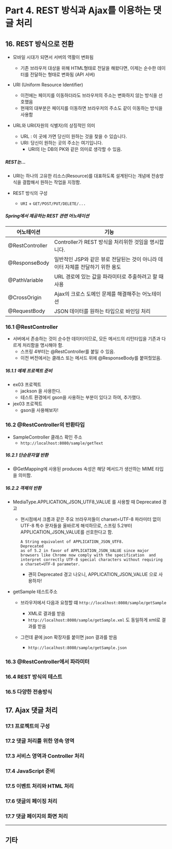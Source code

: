 # Part 4. REST 방식과 Ajax를 이용하는 댓글 처리



## 16. REST 방식으로 전환

* 모바일 시대가 되면서 서버의 역활이 변화됨
  * 기존 브라우저 대상을 위해 HTML형태로 전달을 해왔다면, 이제는 순수한 데이터를 전달하는 형태로 변화됨 (API 서버)
* URI (Uniform Resource Identifier)
  * 이전에는 페이지를 이동하더라도 브라우저의 주소는 변화하지 않는 방식을 선호했음
  * 현재의 대부분은 페이지를 이동하면 브라우저의 주소도 같이 이동하는 방식을 사용함

* URL와 URI(자원의 식별자)의 상징적인 의미
  * URL : 이 곳에 가면 당신이 원하는 것을 찾을 수 있습니다.
  * URI: 당신이 원하는 곳의 주소는 여기입니다.
    * URI의 I는 DB의 PK와 같은 의미로 생각할 수 있음.



##### REST는...

* URI는 하나의 고유한 리소스(Resource)를 대표하도록 설계된다는 개념에 전송방식을 결합해서 원하는 작업을 지정함.

* REST 방식의 구성
  * `URI` + `GET/POST/PUT/DELETE/...`



##### Spring에서 제공하는 REST 관련 어노테이션

| 어노테이션      | 기능                                                         |
| --------------- | ------------------------------------------------------------ |
| @RestController | Controller가 REST 방식을 처리위한 것임을 명시합니다.         |
| @ResponseBody   | 일반적인 JSP와 같은 뷰로 전달된는 것이 아니라 데이터 자체를 전달하기 위한 용도 |
| @PathVariable   | URL 경로에 있는 값을 파라미터로 추출하려고 할 때 사용        |
| @CrossOrigin    | Ajax의 크로스 도메인 문제를 해결해주는 어노테이션            |
| @RequestBody    | JSON 데이터를 원하는 타입으로 바인딩 처리                    |





### 16.1 @RestController

* 서버에서 존송하는 것이 순수한 데이터이므로, 모든 메서드의 리턴타입을 기존과 다르게 처리함을 명시해야 함.
  * 스프링 4부터는 @RestController를 붙일 수 있음.
  * 이전 버전에서는 클래스 또는 메서드 위에 @ResponseBody를 붙여줬었음.

##### 16.1.1 예제 프로젝트 준비

* ex03 프로젝트
  * jackson 을 사용한다.
  * 테스트 환경에서 gson을 사용하는 부분이 있다고 하여, 추가했다.
* jex03 프로젝트
  * gson을 사용해보자!





### 16.2 @RestController의 반환타입

* SampleController 클래스 확인 주소
  * `http://localhost:8080/sample/getText`

##### 16.2.1 단순문자열 반환

* @GetMapping에 사용된 produces 속성은 해당 메서드가 생산하는 MIME 타입을 의미함.

##### 16.2.2 객체의 반환

* MediaType.APPLICATION_JSON_UTF8_VALUE 를 사용할  때 Deprecated 경고

  * 현시점에서 크롬과 같은 주요 브라우저들이 charset=UTF-8 파라미터 없이 UTF-8 특수 문자들을 올바르게 해석하므로, 스프링 5.2부터 APPLICATION_JSON_VALUE를 선호한다고 함.

      ```
      A String equivalent of APPLICATION_JSON_UTF8.
      Deprecated
      as of 5.2 in favor of APPLICATION_JSON_VALUE since major browsers like Chrome now comply with the specification  and interpret correctly UTF-8 special characters without requiring a charset=UTF-8 parameter.
      ```

      * 괜히 Deprecated 경고 나오니, APPLICATION_JSON_VALUE 으로 사용하자!

* getSample 테스트주소

  * 브라우저에서 다음과 요청할 떄 `http://localhost:8080/sample/getSample`  
    * XML로 결과를 받음
    * `http://localhost:8080/sample/getSample.xml` 도 동일하게 xml로 결과를 받음

  * 그런데 끝에 json 확장자를 붙이면 json 결과를 받음
    * `http://localhost:8080/sample/getSample.json`  






### 16.3 @RestController에서 파라미터





### 16.4 REST 방식의 테스트





### 16.5 다양한 전송방식







## 17. Ajax 댓글 처리





### 17.1 프로젝트의 구성





### 17.2 댓글 처리를 위한 영속 영역





### 17.3 서비스 영역과 Controller 처리





### 17.4 JavaScript 준비





### 17.5 이벤트 처리와 HTML 처리





### 17.6 댓글의 페이징 처리





### 17.7 댓글 페이지의 화면 처리









---

## 기타
